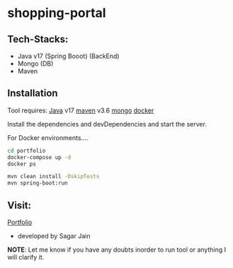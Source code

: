 # shopping-portal

## Tech-Stacks:
- Java v17 (Spring Booot) (BackEnd)
- Mongo (DB)
- Maven
## Installation

Tool requires:
[Java](https://www.java.com/en/) v17
[maven](https://maven.apache.org/) v3.6
[mongo](https://www.mongodb.com/)
[docker](https://www.docker.com/)


Install the dependencies and devDependencies and start the server.

For Docker environments....

```sh
cd portfolio
docker-compose up -d
docker ps 
```

```sh
mvn clean install -DskipTests
mvn spring-boot:run
```

## Visit:

[Portfolio](http://localhost:9000/swagger-ui/index.html#/)


- developed by Sagar Jain

**NOTE**: Let me know if you have any doubts inorder to run tool or anything I will clarify it.
